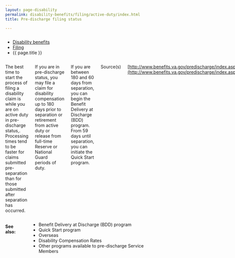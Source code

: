 ```yaml
---
layout: page-disability
permalink: disability-benefits/filing/active-duty/index.html
title: Pre-discharge filing status

---
```


<div class="splash" markdown="0">
<div class="row" markdown="0">
<div class="small-12 columns" markdown="0">

<ul class="breadcrumbs" role="menubar" aria-label="Primary">
<li class="parent"><a href="{{ site.url }}/disability-benefits/">Disability benefits</a></li>
<li class="parent"><a href="{{ site.url }}/disability-benefits/filing">Filing</a></li>
<li class="active">{{ page.title }}</li>
</ul>

</div>
</div>
</div>

<div class="main" role="main" markdown="0">
<div class="section one" markdown="0">
<div class="primary" markdown="0">
<div class="row" markdown="0">
<div class="small-12 columns" markdown="1">

The best time to start the process of filing a disability claim is while you are on active duty in pre-discharge status,. Processing times tend to be faster for claims submitted pre-separation than for those submitted after separation has occurred.

If you are in pre-discharge status, you may file a claim for disability compensation up to 180 days prior to separation or retirement from active duty or release from full-time Reserve or National Guard periods of duty.

If you are between 180 and 60 days from separation, you can begin the Benefit Delivery at Discharge (BDD) program. From 59 days until separation, you can initiate the Quick Start program.  

Source(s)

[http://www.benefits.va.gov/predischarge/index.asp](http://www.benefits.va.gov/predischarge/index.asp)

-------------------------------------------

### Integrated Disability Evaluation System

The Integrated Disability Evaluation System (IDES) Examination Templates page is used to determine a Service Member's fitness for duty. If you are found medically unfit for duty, the IDES proposes a VA disability rating before you leave the service.

Source(s)

[http://benefits.va.gov/PREDISCHARGE/index.asp](http://benefits.va.gov/PREDISCHARGE/index.asp)

--------------------------------------------


<hr />

<h4>Learn More</h4>

<ul class="small-block-grid-1 medium-block-grid-3 cards small">
<li>
<a href="{{ site.url }}/disability-benefits/filing/active-duty/tools/">
What tools are there to help me prepare my claim before my discharge?
</a>
</li>

<li>
<a href="{{ site.url }}/disability-benefits/filing/active-duty/overseas/">
How do I file when I’m Overseas?
</a>
</li>

<li>
<a href="{{ site.url }}/disability-benefits/filing/active-duty/bdd/">
What is Benefit Delivery at Discharge? (BDD)
</a>
</li>

<li>
<a href="{{ site.url }}/disability-benefits/filing/active-duty/quick-start/">
What is Quick Start?
</a>
</li>

</ul>


</div>
</div>
</div>
</div>

<div class="section secondary" markdown="0">
<div class="row" markdown="0">
<div class="small-12 columns" markdown="1">

#### See also:

- Benefit Delivery at Discharge (BDD) program
- Quick Start program
- Overseas
- Disability Compensation Rates
- Other programs available to pre-discharge Service Members

</div>
</div>
</div>


</div>
